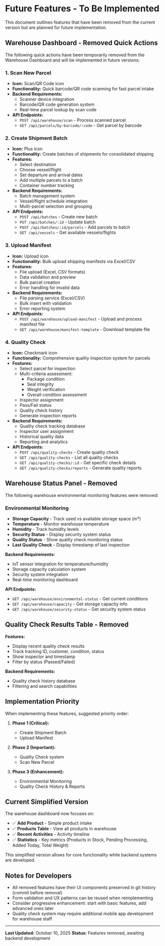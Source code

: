 # Future Features - To Be Implemented

This document outlines features that have been removed from the current version but are planned for future implementation.

## Warehouse Dashboard - Removed Quick Actions

The following quick actions have been temporarily removed from the Warehouse Dashboard and will be implemented in future versions:

### 1. **Scan New Parcel**
- **Icon:** Scan/QR Code icon
- **Functionality:** Quick barcode/QR code scanning for fast parcel intake
- **Backend Requirements:**
  - Scanner device integration
  - Barcode/QR code generation system
  - Real-time parcel lookup by scan code
- **API Endpoints:**
  - `POST /api/warehouse/scan` - Process scanned parcel
  - `GET /api/parcels/by-barcode/:code` - Get parcel by barcode

### 2. **Create Shipment Batch**
- **Icon:** Plus icon
- **Functionality:** Create batches of shipments for consolidated shipping
- **Features:**
  - Select destination
  - Choose vessel/flight
  - Set departure and arrival dates
  - Add multiple parcels to a batch
  - Container number tracking
- **Backend Requirements:**
  - Batch management system
  - Vessel/flight schedule integration
  - Multi-parcel selection and grouping
- **API Endpoints:**
  - `POST /api/batches` - Create new batch
  - `PUT /api/batches/:id` - Update batch
  - `POST /api/batches/:id/parcels` - Add parcels to batch
  - `GET /api/vessels` - Get available vessels/flights

### 3. **Upload Manifest**
- **Icon:** Upload icon
- **Functionality:** Bulk upload shipping manifests via Excel/CSV
- **Features:**
  - File upload (Excel, CSV formats)
  - Data validation and preview
  - Bulk parcel creation
  - Error handling for invalid data
- **Backend Requirements:**
  - File parsing service (Excel/CSV)
  - Bulk insert with validation
  - Error reporting system
- **API Endpoints:**
  - `POST /api/warehouse/upload-manifest` - Upload and process manifest file
  - `GET /api/warehouse/manifest-template` - Download template file

### 4. **Quality Check**
- **Icon:** Checkmark icon
- **Functionality:** Comprehensive quality inspection system for parcels
- **Features:**
  - Select parcel for inspection
  - Multi-criteria assessment:
    - Package condition
    - Seal integrity
    - Weight verification
    - Overall condition assessment
  - Inspector assignment
  - Pass/Fail status
  - Quality check history
  - Generate inspection reports
- **Backend Requirements:**
  - Quality check tracking database
  - Inspector user assignment
  - Historical quality data
  - Reporting and analytics
- **API Endpoints:**
  - `POST /api/quality-checks` - Create quality check
  - `GET /api/quality-checks` - List all quality checks
  - `GET /api/quality-checks/:id` - Get specific check details
  - `GET /api/quality-checks/reports` - Generate quality reports

## Warehouse Status Panel - Removed

The following warehouse environmental monitoring features were removed:

### Environmental Monitoring
- **Storage Capacity** - Track used vs available storage space (m³)
- **Temperature** - Monitor warehouse temperature
- **Humidity** - Track humidity levels
- **Security Status** - Display security system status
- **Quality Status** - Show quality check monitoring status
- **Last Quality Check** - Display timestamp of last inspection

**Backend Requirements:**
- IoT sensor integration for temperature/humidity
- Storage capacity calculation system
- Security system integration
- Real-time monitoring dashboard

**API Endpoints:**
- `GET /api/warehouse/environmental-status` - Get current conditions
- `GET /api/warehouse/capacity` - Get storage capacity info
- `GET /api/warehouse/security-status` - Get security system status

## Quality Check Results Table - Removed

**Features:**
- Display recent quality check results
- Track tracking ID, customer, condition, status
- Show inspector and timestamp
- Filter by status (Passed/Failed)

**Backend Requirements:**
- Quality check history database
- Filtering and search capabilities

## Implementation Priority

When implementing these features, suggested priority order:

1. **Phase 1 (Critical):**
   - Create Shipment Batch
   - Upload Manifest

2. **Phase 2 (Important):**
   - Quality Check system
   - Scan New Parcel

3. **Phase 3 (Enhancement):**
   - Environmental Monitoring
   - Quality Check History & Reports

## Current Simplified Version

The warehouse dashboard now focuses on:
- ✅ **Add Product** - Simple product intake
- ✅ **Products Table** - View all products in warehouse
- ✅ **Recent Activities** - Activity timeline
- ✅ **Statistics** - Key metrics (Products in Stock, Pending Processing, Added Today, Total Weight)

This simplified version allows for core functionality while backend systems are developed.

## Notes for Developers

- All removed features have their UI components preserved in git history (commit before removal)
- Form validation and UX patterns can be reused when reimplementing
- Consider progressive enhancement: start with basic features, add advanced ones later
- Quality check system may require additional mobile app development for warehouse staff

---

**Last Updated:** October 10, 2025
**Status:** Features removed, awaiting backend development


